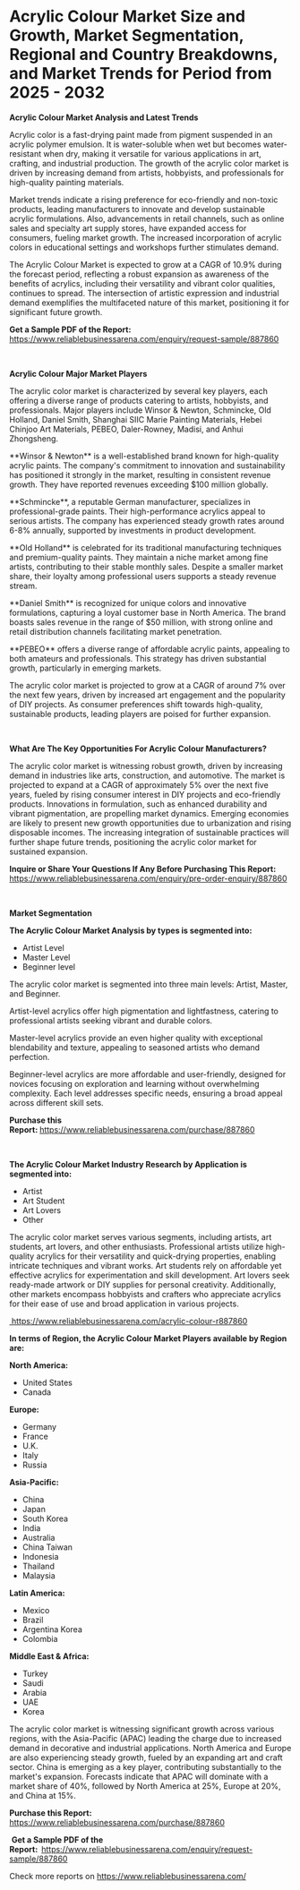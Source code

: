 <p><h1>Acrylic Colour Market Size and Growth, Market Segmentation, Regional and Country Breakdowns, and Market Trends for Period from 2025 -  2032</h1></p><p><strong>Acrylic Colour Market Analysis and Latest Trends</strong></p>
<p><p>Acrylic color is a fast-drying paint made from pigment suspended in an acrylic polymer emulsion. It is water-soluble when wet but becomes water-resistant when dry, making it versatile for various applications in art, crafting, and industrial production. The growth of the acrylic color market is driven by increasing demand from artists, hobbyists, and professionals for high-quality painting materials. </p><p>Market trends indicate a rising preference for eco-friendly and non-toxic products, leading manufacturers to innovate and develop sustainable acrylic formulations. Also, advancements in retail channels, such as online sales and specialty art supply stores, have expanded access for consumers, fueling market growth. The increased incorporation of acrylic colors in educational settings and workshops further stimulates demand. </p><p>The Acrylic Colour Market is expected to grow at a CAGR of 10.9% during the forecast period, reflecting a robust expansion as awareness of the benefits of acrylics, including their versatility and vibrant color qualities, continues to spread. The intersection of artistic expression and industrial demand exemplifies the multifaceted nature of this market, positioning it for significant future growth.</p></p>
<p><strong>Get a Sample PDF of the Report:&nbsp;</strong> <a href="https://www.reliablebusinessarena.com/enquiry/request-sample/887860?utm_campaign=1902&utm_medium=2&utm_source=Github&utm_content=ia&utm_term=06022025&utm_id=acrylic-colour">https://www.reliablebusinessarena.com/enquiry/request-sample/887860</a></p>
<p>&nbsp;</p>
<p><strong>Acrylic Colour Major Market Players</strong></p>
<p><p>The acrylic color market is characterized by several key players, each offering a diverse range of products catering to artists, hobbyists, and professionals. Major players include Winsor & Newton, Schmincke, Old Holland, Daniel Smith, Shanghai SIIC Marie Painting Materials, Hebei Chinjoo Art Materials, PEBEO, Daler-Rowney, Madisi, and Anhui Zhongsheng.</p><p>**Winsor & Newton** is a well-established brand known for high-quality acrylic paints. The company's commitment to innovation and sustainability has positioned it strongly in the market, resulting in consistent revenue growth. They have reported revenues exceeding $100 million globally.</p><p>**Schmincke**, a reputable German manufacturer, specializes in professional-grade paints. Their high-performance acrylics appeal to serious artists. The company has experienced steady growth rates around 6-8% annually, supported by investments in product development.</p><p>**Old Holland** is celebrated for its traditional manufacturing techniques and premium-quality paints. They maintain a niche market among fine artists, contributing to their stable monthly sales. Despite a smaller market share, their loyalty among professional users supports a steady revenue stream.</p><p>**Daniel Smith** is recognized for unique colors and innovative formulations, capturing a loyal customer base in North America. The brand boasts sales revenue in the range of $50 million, with strong online and retail distribution channels facilitating market penetration.</p><p>**PEBEO** offers a diverse range of affordable acrylic paints, appealing to both amateurs and professionals. This strategy has driven substantial growth, particularly in emerging markets.</p><p>The acrylic color market is projected to grow at a CAGR of around 7% over the next few years, driven by increased art engagement and the popularity of DIY projects. As consumer preferences shift towards high-quality, sustainable products, leading players are poised for further expansion.</p></p>
<p>&nbsp;</p>
<p><strong>What Are The Key Opportunities For Acrylic Colour Manufacturers?</strong></p>
<p><p>The acrylic color market is witnessing robust growth, driven by increasing demand in industries like arts, construction, and automotive. The market is projected to expand at a CAGR of approximately 5% over the next five years, fueled by rising consumer interest in DIY projects and eco-friendly products. Innovations in formulation, such as enhanced durability and vibrant pigmentation, are propelling market dynamics. Emerging economies are likely to present new growth opportunities due to urbanization and rising disposable incomes. The increasing integration of sustainable practices will further shape future trends, positioning the acrylic color market for sustained expansion.</p></p>
<p><strong>Inquire or Share Your Questions If Any Before Purchasing This Report:</strong> <a href="https://www.reliablebusinessarena.com/enquiry/pre-order-enquiry/887860?utm_campaign=1902&utm_medium=2&utm_source=Github&utm_content=ia&utm_term=06022025&utm_id=acrylic-colour">https://www.reliablebusinessarena.com/enquiry/pre-order-enquiry/887860</a></p>
<p>&nbsp;</p>
<p><strong>Market Segmentation</strong></p>
<p><strong>The Acrylic Colour Market Analysis by types is segmented into:</strong></p>
<p><ul><li>Artist Level</li><li>Master Level</li><li>Beginner level</li></ul></p>
<p><p>The acrylic color market is segmented into three main levels: Artist, Master, and Beginner. </p><p>Artist-level acrylics offer high pigmentation and lightfastness, catering to professional artists seeking vibrant and durable colors. </p><p>Master-level acrylics provide an even higher quality with exceptional blendability and texture, appealing to seasoned artists who demand perfection. </p><p>Beginner-level acrylics are more affordable and user-friendly, designed for novices focusing on exploration and learning without overwhelming complexity. Each level addresses specific needs, ensuring a broad appeal across different skill sets.</p></p>
<p><strong>Purchase this Report:&nbsp;</strong><a href="https://www.reliablebusinessarena.com/purchase/887860?utm_campaign=1902&utm_medium=2&utm_source=Github&utm_content=ia&utm_term=06022025&utm_id=acrylic-colour">https://www.reliablebusinessarena.com/purchase/887860</a></p>
<p>&nbsp;</p>
<p><strong>The Acrylic Colour Market Industry Research by Application is segmented into:</strong></p>
<p><ul><li>Artist</li><li>Art Student</li><li>Art Lovers</li><li>Other</li></ul></p>
<p><p>The acrylic color market serves various segments, including artists, art students, art lovers, and other enthusiasts. Professional artists utilize high-quality acrylics for their versatility and quick-drying properties, enabling intricate techniques and vibrant works. Art students rely on affordable yet effective acrylics for experimentation and skill development. Art lovers seek ready-made artwork or DIY supplies for personal creativity. Additionally, other markets encompass hobbyists and crafters who appreciate acrylics for their ease of use and broad application in various projects.</p></p>
<p><a href="https://www.reliablebusinessarena.com/acrylic-colour-r887860?utm_campaign=1902&utm_medium=2&utm_source=Github&utm_content=ia&utm_term=06022025&utm_id=acrylic-colour">&nbsp;https://www.reliablebusinessarena.com/acrylic-colour-r887860</a></p>
<p><strong>In terms of Region, the Acrylic Colour Market Players available by Region are:</strong></p>
<p>
    <p> <strong> North America: </strong>
        <ul>
            <li>United States</li>
            <li>Canada</li>
        </ul>
        </p> 
    <p> <strong> Europe: </strong>
        <ul>
            <li>Germany</li>
            <li>France</li>
            <li>U.K.</li>
            <li>Italy</li>
            <li>Russia</li>
        </ul>
        </p> 
    <p> <strong> Asia-Pacific: </strong>
        <ul>
            <li>China</li>
            <li>Japan</li>
            <li>South Korea</li>
            <li>India</li>
            <li>Australia</li>
            <li>China Taiwan</li>
            <li>Indonesia</li>
            <li>Thailand</li>
            <li>Malaysia</li>
        </ul>
        </p> 
    <p> <strong> Latin America: </strong>
        <ul>
            <li>Mexico</li>
            <li>Brazil</li>
            <li>Argentina Korea</li>
            <li>Colombia</li>
        </ul>
        </p> 
    <p> <strong> Middle East & Africa: </strong>
        <ul>
            <li>Turkey</li>
            <li>Saudi</li>
            <li>Arabia</li>
            <li>UAE</li>
            <li>Korea</li>
        </ul>
    </p>
    </p>
<p><p>The acrylic color market is witnessing significant growth across various regions, with the Asia-Pacific (APAC) leading the charge due to increased demand in decorative and industrial applications. North America and Europe are also experiencing steady growth, fueled by an expanding art and craft sector. China is emerging as a key player, contributing substantially to the market's expansion. Forecasts indicate that APAC will dominate with a market share of 40%, followed by North America at 25%, Europe at 20%, and China at 15%.</p></p>
<p><strong>Purchase this Report: </strong><a href="https://www.reliablebusinessarena.com/purchase/887860?utm_campaign=1902&utm_medium=2&utm_source=Github&utm_content=ia&utm_term=06022025&utm_id=acrylic-colour">https://www.reliablebusinessarena.com/purchase/887860</a></p>
<p>&nbsp;<strong>Get a Sample PDF of the Report:&nbsp;&nbsp;</strong><a href="https://www.reliablebusinessarena.com/enquiry/request-sample/887860?utm_campaign=1902&utm_medium=2&utm_source=Github&utm_content=ia&utm_term=06022025&utm_id=acrylic-colour">https://www.reliablebusinessarena.com/enquiry/request-sample/887860</a></p>
<p><strong></strong></p>
<p>Check more reports on <a href="https://www.reliablebusinessarena.com/?utm_campaign=1902&utm_medium=2&utm_source=Github&utm_content=ia&utm_term=06022025&utm_id=acrylic-colour">https://www.reliablebusinessarena.com/</a></p>